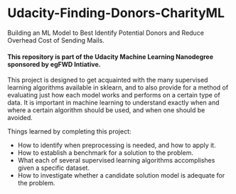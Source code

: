 # Udacity-Finding-Donors-CharityML
Building an ML Model to Best Identify Potential Donors and Reduce Overhead Cost of Sending Mails.

#### This repository is part of the Udacity Machine Learning Nanodegree sponsored by egFWD Intiative.

This project is designed to get acquainted with the many supervised learning algorithms available in sklearn, and to also provide for a method of evaluating just how each model works and performs on a certain type of data. It is important in machine learning to understand exactly when and where a certain algorithm should be used, and when one should be avoided.

Things learned by completing this project:

- How to identify when preprocessing is needed, and how to apply it.
- How to establish a benchmark for a solution to the problem.
- What each of several supervised learning algorithms accomplishes given a specific dataset.
- How to investigate whether a candidate solution model is adequate for the problem.
